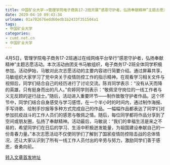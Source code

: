 ```yaml
---
title: 中国矿业大学->管理学院电子商务17-2班开展“感恩守护者，弘扬奉献精神”主题志愿活动 | cumt.net.cn
date: 2020-04-10 09:43:34
urlname: 01a782676edd60edb1b2433f351504a1
tags: 
- 中国矿业大学
categories:
- cumt.net.cn
- 中国矿业大学
---
```

4月5日，管理学院电子商务17-2班通过在线网络平台举行“感恩守护者，弘扬奉献精神”主题志愿活动。本次活动由团支书马敏组织，电子商务17-2班全体同学积极参加。活动伊始，马敏对此次志愿活动的主要内容进行简要介绍。通过屏幕共享，马敏组织大家学习了党中央关于疫情防控工作的指示精神。在观看学习相关文件与视频后，同学们结合自己的经历进行了讨论交流。陈肖同学表示：“没有从天而降的英雄，只有挺身而出的凡人。”俞婷同学则表示：“敬佩坚守岗位的一线工作者与义无反顾的逆行战士。”随后，活动进入重要环节——制作致敬守护者作品。这个环节中，同学们结合自身感受与学习感悟，在一个半小时的时间内，通过制作海报、手写诗歌、绘制手抄报等多种方式完成自己的作品。一幅幅作品都表达了同学们对参加抗疫战斗的工作人员们的感恩与敬佩之情。随后，每位同学都将作品分享到了空间或朋友圈，弘扬了奉献精神。活动最后，马敏说：“我们的幸福生活是来之不易的，希望同学们在日后的学习、生活中积极迸发能量，为祖国建设奉献自己的一份青春力量。”本次志愿活动不仅使同学们了解到了国家疫情防控阻击战的总体情况，还让大家认识到了所有一线工作人员付出的辛劳与努力，激励同学们善于感恩，奋勇向前。



[转入文章首发地址](http://xwzx.cumt.edu.cn/93/fb/c523a562171/page.htm)